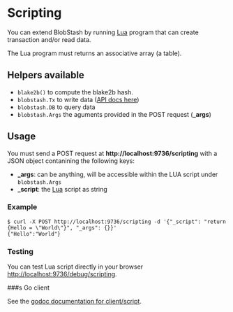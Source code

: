 # Scripting

You can extend BlobStash by running [Lua](http://www.lua.org/) program that can create transaction and/or read data.

The Lua program must returns an associative array (a table).

## Helpers available

- ``blake2b()`` to compute the blake2b hash.
- ``blobstash.Tx`` to write data ([API docs here](http://godoc.org/github.com/tsileo/blobstash/client/transaction))
- ``blobstash.DB`` to query data
- ``blobstash.Args`` the aguments provided in the POST request (**_args**)

## Usage

You must send a POST request at **http://localhost:9736/scripting** with a JSON object contanining the following keys:

- **_args**: can be anything, will be accessible within the LUA script under ``blobstash.Args``
- **_script**: the [Lua](http://www.lua.org/) script as string

### Example

```console
$ curl -X POST http://localhost:9736/scripting -d '{"_script": "return {Hello = \"World\"}", "_args": {}}'
{"Hello":"World"}
```

### Testing

You can test Lua script directly in your browser [http://localhost:9736/debug/scripting](http://localhost:9736/debug/scripting).

###s Go client

See the [godoc documentation for client/script](http://godoc.org/github.com/tsileo/blobstash/client/script).
